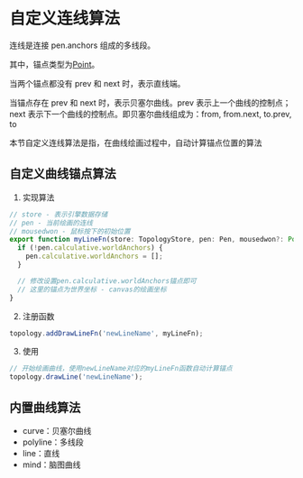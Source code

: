 # 自定义连线算法

连线是连接 pen.anchors 组成的多线段。

其中，锚点类型为[Point](../api/point)。

当两个锚点都没有 prev 和 next 时，表示直线端。

当锚点存在 prev 和 next 时，表示贝塞尔曲线。prev 表示上一个曲线的控制点；next 表示下一个曲线的控制点。即贝塞尔曲线组成为：from, from.next, to.prev, to

本节自定义连线算法是指，在曲线绘画过程中，自动计算锚点位置的算法

## 自定义曲线锚点算法

1. 实现算法

```js
// store - 表示引擎数据存储
// pen - 当前绘画的连线
// mousedwon - 鼠标按下的初始位置
export function myLineFn(store: TopologyStore, pen: Pen, mousedwon?: Point) {
  if (!pen.calculative.worldAnchors) {
    pen.calculative.worldAnchors = [];
  }

  // 修改设置pen.calculative.worldAnchors锚点即可
  // 这里的锚点为世界坐标 - canvas的绘画坐标
}
```

2. 注册函数

```js
topology.addDrawLineFn('newLineName', myLineFn);
```

3. 使用

```js
// 开始绘画曲线，使用newLineName对应的myLineFn函数自动计算锚点
topology.drawLine('newLineName');
```

## 内置曲线算法

- curve：贝塞尔曲线
- polyline：多线段
- line：直线
- mind：脑图曲线
